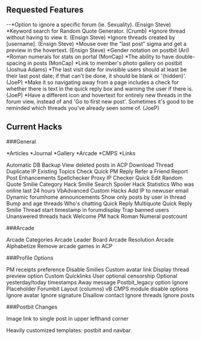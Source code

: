 ## Requested Features

--*Option to ignore a specific forum (ie. Sexuality). (Ensign Steve)
*Keyword search for Random Quote Generator. (Crumb)
*Ignore thread without having to view it. (Ensign Steve)
*Ignore threads created by [username]. (Ensign Steve)
*Mouse over the "last post" sigma and get a preview in the hovertext. (Ensign Steve)
*Gender notation on postbit (Ari)
*Roman numerals for stats on portal (MonCap)
*The ability to have double-spacing in posts (MonCap)
*Link to member's photo gallery on postbit (Joshua Adams)
*The last visit date for invisible users should at least be their last post date; if that can't be done, it should be blank or '(hidden)'. (JoeP)
*Make it so navigating away from a page includes a check for whether there is text in the quick reply box and warning the user if there is. (JoeP)
*Have a different icon and hovertext for entirely new threads in the forum view, instead of and 'Go to first new post'. Sometimes it's good to be reminded which threads you've already seen some of. (JoeP)

## Current Hacks
###General

*Articles
*Journal
*Gallery
*Arcade
*CMPS
*Links

Automatic DB Backup
View deleted posts in ACP
Download Thread
Duplicate IP
Existing Topics Check
Quick PM Reply
Refer a Friend
Report Post Enhancements
Spellchecker
Proxy IP Checker
Quick Edit
Random Quote
Smilie Category Hack
Smilie Search
Spoiler Hack
Statistics
Who was online last 24 hours
VbAdvanced Custom Hacks
Add IP to newuser email
Dynamic forumhome announcements
Show only posts by user in thread
Bump and age threads
Who's chatting
Quick Reply Multiquote
Quick Reply Smilie
Thread start timestamp in forumdisplay
Trap banned users
Unanswered threads hack
Welcome PM hack
Roman Numeral postcount

###Arcade

Arcade Categories
Arcade Leader Board
Arcade Resolution
Arcade Alphabetize
Remove arcade games in ACP


###Profile Options

PM receipts preference
Disable Smilies
Custom avatar link
Display thread preview option
Custom Quicklinks
User optional censorship
Optional yesterday/today timestamps
Away message
Postbit_legacy option
Ignore Placeholder
Forumbit Layout (columns)
vB CMPS module disable options
Ignore avatar
Ignore signature
Disallow contact
Ignore threads
Ignore posts


###Postbit Changes

Image link to single post in upper lefthand corner

Heavily customized templates: postbit and navbar